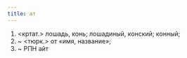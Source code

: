 ```yaml
---
title: ат
---
```


1. <кртат.> лошадь, конь; лошадиный, конский; конный;
2. ~ <тюрк.> от «имя, название»;
3. ~ РПН айт
